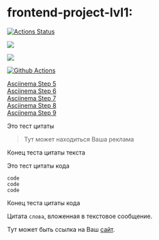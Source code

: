 # frontend-project-lvl1:

[![Actions Status](https://github.com/Emden-dotcom/frontend-project-lvl1/workflows/hexlet-check/badge.svg)](https://github.com/Emden-dotcom/frontend-project-lvl1/actions)


<a href="https://codeclimate.com/github/codeclimate/codeclimate/maintainability"><img src="https://api.codeclimate.com/v1/badges/a99a88d28ad37a79dbf6/maintainability" /></a>


<a href="https://codeclimate.com/github/Emden-dotcom/frontend-project-lvl1/test_coverage"><img src="https://api.codeclimate.com/v1/badges/3b486391fe48f18c1afd/test_coverage" /></a>


[![Github Actions](https://github.com/Emden-dotcom/frontend-project-lvl1/workflows/Github_Actions/badge.svg)](https://github.com/Emden-dotcom/frontend-project-lvl1/actions)



<a href="https://asciinema.org/a/5mKylj5tWrDEOjZBKme8u0qHV">Asciinema Step 5</a>\
<a href="https://asciinema.org/a/1aG7rYmDn2rBtFHCbiyMjkJl9">Asciinema Step 6</a>\
<a href="https://asciinema.org/a/hQ49q1rWmykXMALcSudMJMjF7">Asciinema Step 7</a>\
<a href="https://asciinema.org/a/MbEwQXsdqYCK7qC5xVbu2jgF1">Asciinema Step 8</a>\
<a href="https://asciinema.org/a/cn9cpyuyCnU2eYilu4KMxHWKk">Asciinema Step 9</a>

Это тест цитаты
> Тут может находиться Ваша реклама

Конец теста цитаты текста

Это тест цитаты кода
```
code
code 
code
```
Конец теста цитаты кода


Цитата `слова`, вложенная в текстовое сообщение.

Тут может быть ссылка на Ваш [сайт](https://www.seznam.cz/).